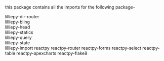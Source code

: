 this package contains all the imports for the following package-

lilliepy-dir-router  
lilliepy-bling  
lilliepy-head  
lilliepy-statics  
lilliepy-query  
lilliepy-state  
lilliepy-import
reactpy
reactpy-router
reactpy-forms
reactpy-select
reactpy-table
reactpy-apexcharts
reactpy-flake8